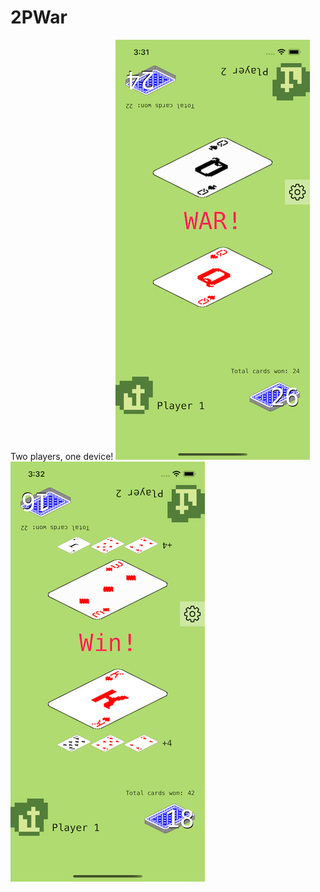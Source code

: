 # 2PWar
Two players, one device!
![screenshot 1](iPhone01small.png "screenshot 1")
![screenshot 2](iPhone02small.png "screenshot 2")
